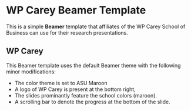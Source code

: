 # WP Carey Beamer Template

This is a simple **Beamer** template that affiliates of the WP Carey School of Business can use for their research presentations. 

## WP Carey
This Beamer template uses the default Beamer theme with the following minor modifications:
- The color theme is set to ASU Maroon 
- A logo of WP Carey is present at the bottom right, 
- The slides prominantly feature the school colors (maroon). 
- A scrolling bar to denote the progress at the bottom of the slide. 